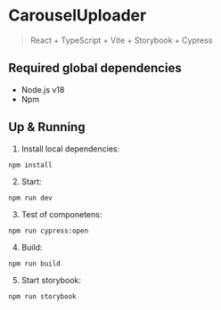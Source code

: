 
# CarouselUploader

>  React + TypeScript + Vite + Storybook + Cypress

## Required global dependencies

- Node.js v18
- Npm

## Up & Running

1. Install local dependencies:

```terminal
npm install
```

2. Start:

```terminal
npm run dev
```

3. Test of componetens:

```terminal
npm run cypress:open
```

4. Build:

```terminal
npm run build
```

5. Start storybook:

```
npm run storybook
``````
